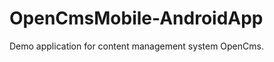 OpenCmsMobile-AndroidApp
========================

Demo application for content management system OpenCms.
